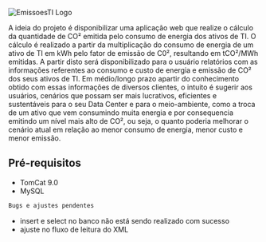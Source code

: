 ![EmissoesTI Logo](http://res.cloudinary.com/dayau6i9o/image/upload/v1477274563/Logo_y9wq7q.png)


A ideia do projeto é disponibilizar uma aplicação web que realize o cálculo da quantidade de CO² emitida pelo consumo de energia dos ativos de TI.
O cálculo é realizado a partir da multiplicação do consumo de energia de um ativo de TI em kWh pelo fator de emissão de C0², resultando em tCO²/MWh emitidas.
A partir disto será disponibilizado para o usuário relatórios com as informações referentes ao consumo e custo de energia e emissão de CO² dos seus ativos de TI.
Em médio/longo prazo apartir do conhecimento obtido com essas informações de diversos clientes, o intuito é sugerir aos usuários, cenários que possam ser mais lucrativos, eficientes e sustentáveis para o seu Data Center e para o meio-ambiente, como a troca de um ativo que vem consumindo muita energia e por consequencia emitindo um nível mais alto de CO², ou seja, o quanto poderia melhorar o cenário atual em relação ao menor consumo de energia, menor custo e menor emissão.

## Pré-requisitos
* TomCat 9.0
* MySQL 

```bash
Bugs e ajustes pendentes
```
* insert e select no banco não está sendo realizado com sucesso
* ajuste no fluxo de leitura do XML

